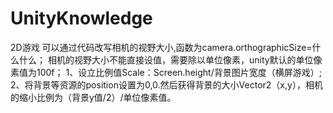 # UnityKnowledge
2D游戏
可以通过代码改写相机的视野大小,函数为camera.orthographicSize=什么什么；
相机的视野大小不能直接设值，需要除以单位像素，unity默认的单位像素值为100f；
1、设立比例值Scale：Screen.height/背景图片宽度（横屏游戏）;
2、将背景等资源的position设置为0,0.然后获得背景的大小Vector2（x,y），相机的缩小比例为（背景y值/2）/单位像素值。
